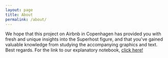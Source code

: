 ```yaml
---
layout: page
title: About
permalink: /about/
---
```


We hope that this project on Airbnb in Copenhagen has provided you with fresh and unique insights into the Superhost figure, and that you've gained valuable knowledge from studying the accompanying graphics and text. Best regards. For the link to our explanatory notebook, [click here!](https://github.com/victorsobrino/social_data/blob/main/sda-final-project.ipynb)